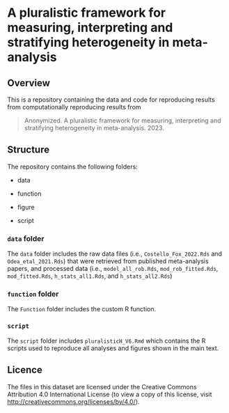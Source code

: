 # A pluralistic framework for measuring, interpreting and stratifying heterogeneity in meta-analysis

## Overview

This is a repository containing the data and code for reproducing results from computationally reproducing results from 

> Anonymized. A pluralistic framework for measuring, interpreting and stratifying heterogeneity in meta-analysis. 2023.

## Structure

The repository contains the following folders:

- data

- function

- figure
  
- script

### `data` folder

The `data` folder includes the raw data files (i.e., `Costello_Fox_2022.Rds` and `Odea_etal_2021.Rds`) that were retrieved from published meta-analysis papers, and processed data (i.e., `model_all_rob.Rds`, `mod_rob_fitted.Rds`, `mod_fitted.Rds`, `h_stats_all1.Rds`, and `h_stats_all2.Rds`)

### `function` folder

The `Function` folder includes the custom R function.

### `script`

The `script` folder includes `pluralisticH_V6.Rmd` which contains the R scripts used to reproduce all analyses and figures shown in the main text.

## Licence

The files in this dataset are licensed under the Creative Commons Attribution 4.0 International License (to view a copy of this license, visit http://creativecommons.org/licenses/by/4.0/).
